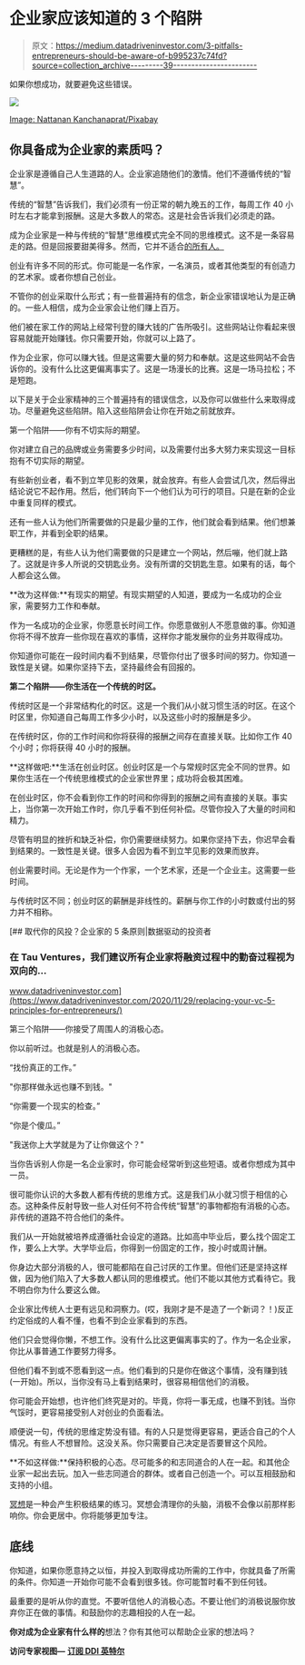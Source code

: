 # 企业家应该知道的 3 个陷阱

> 原文：<https://medium.datadriveninvestor.com/3-pitfalls-entrepreneurs-should-be-aware-of-b995237c74fd?source=collection_archive---------39----------------------->

如果你想成功，就要避免这些错误。

![](img/b1dee02fa2ce9c9860d624e26f527dda.png)

[Image: Nattanan Kanchanaprat/Pixabay](https://pixabay.com/users/nattanan23-6312362/)

## **你具备成为企业家的素质吗？**

企业家是遵循自己人生道路的人。企业家追随他们的激情。他们不遵循传统的“智慧”。

传统的“智慧”告诉我们，我们必须有一份正常的朝九晚五的工作，每周工作 40 小时左右才能拿到报酬。这是大多数人的常态。这是社会告诉我们必须走的路。

成为企业家是一种与传统的“智慧”思维模式完全不同的思维模式。这不是一条容易走的路。但是回报要甜美得多。然而，它并不适合[的所有人。](https://www.inc.com/jeff-haden/17-inherently-successful-beliefs-of-born-entrepreneurs.html)

创业有许多不同的形式。你可能是一名作家，一名演员，或者其他类型的有创造力的艺术家。或者你想自己创业。

不管你的创业采取什么形式；有一些普遍持有的信念，新企业家错误地认为是正确的。一些人相信，成为企业家会让他们赚上百万。

他们被在家工作的网站上经常刊登的赚大钱的广告所吸引。这些网站让你看起来很容易就能开始赚钱。你只需要开始，你就可以上路了。

作为企业家，你可以赚大钱。但是这需要大量的努力和奉献。这是这些网站不会告诉你的。没有什么比这更偏离事实了。这是一场漫长的比赛。这是一场马拉松；不是短跑。

以下是关于企业家精神的三个普遍持有的错误信念，以及你可以做些什么来取得成功。尽量避免这些陷阱。陷入这些陷阱会让你在开始之前就放弃。

第一个陷阱——你有不切实际的期望。

你对建立自己的品牌或业务需要多少时间，以及需要付出多大努力来实现这一目标抱有不切实际的期望。

有些新创业者，看不到立竿见影的效果，就会放弃。有些人会尝试几次，然后得出结论说它不起作用。然后，他们转向下一个他们认为可行的项目。只是在新的企业中重复同样的模式。

还有一些人认为他们所需要做的只是最少量的工作，他们就会看到结果。他们想兼职工作，并看到全职的结果。

更糟糕的是，有些人认为他们需要做的只是建立一个网站，然后嘣，他们就上路了。这就是许多人所说的交钥匙业务。没有所谓的交钥匙生意。如果有的话，每个人都会这么做。

**改为这样做:**有现实的期望。有现实期望的人知道，要成为一名成功的企业家，需要努力工作和奉献。

作为一名成功的企业家，你愿意长时间工作。你愿意做别人不愿意做的事。你知道你将不得不放弃一些你现在喜欢的事情，这样你才能发展你的业务并取得成功。

你知道你可能在一段时间内看不到结果，尽管你付出了很多时间的努力。你知道一致性是关键。如果你坚持下去，坚持最终会有回报的。

**第二个陷阱——你生活在一个传统的时区。**

传统时区是一个非常结构化的时区。这是一个我们从小就习惯生活的时区。在这个时区里，你知道自己每周工作多少小时，以及这些小时的报酬是多少。

在传统时区，你的工作时间和你将获得的报酬之间存在直接关联。比如你工作 40 个小时；你将获得 40 小时的报酬。

**这样做吧:**生活在创业时区。创业时区是一个与常规时区完全不同的世界。如果你生活在一个传统思维模式的企业家世界里；成功将会极其困难。

在创业时区，你不会看到你工作的时间和你得到的报酬之间有直接的关联。事实上，当你第一次开始工作时，你几乎看不到任何补偿。尽管你投入了大量的时间和精力。

尽管有明显的挫折和缺乏补偿，你仍需要继续努力。如果你坚持下去，你迟早会看到结果的。一致性是关键。很多人会因为看不到立竿见影的效果而放弃。

创业需要时间。无论是作为一个作家，一个艺术家，还是一个企业主。这需要一些时间。

与传统时区不同；创业时区的薪酬是非线性的。薪酬与你工作的小时数或付出的努力并不相称。

[](https://www.datadriveninvestor.com/2020/11/29/replacing-your-vc-5-principles-for-entrepreneurs/) [## 取代你的风投？企业家的 5 条原则|数据驱动的投资者

### 在 Tau Ventures，我们建议所有企业家将融资过程中的勤奋过程视为双向的…

www.datadriveninvestor.com](https://www.datadriveninvestor.com/2020/11/29/replacing-your-vc-5-principles-for-entrepreneurs/) 

第三个陷阱——你接受了周围人的消极心态。

你以前听过。也就是别人的消极心态。

“找份真正的工作。”

"你那样做永远也赚不到钱。"

“你需要一个现实的检查。”

“你是个傻瓜。”

"我送你上大学就是为了让你做这个？"

当你告诉别人你是一名企业家时，你可能会经常听到这些短语。或者你想成为其中一员。

很可能你认识的大多数人都有传统的思维方式。这是我们从小就习惯于相信的心态。这种条件反射导致一些人对任何不符合传统“智慧”的事物都抱有消极的心态。非传统的道路不符合他们的条件。

我们从一开始就被培养成遵循社会设定的道路。比如高中毕业后，要么找个固定工作，要么上大学。大学毕业后，你得到一份固定的工作，按小时或周计酬。

你身边大部分消极的人，很可能都陷在自己讨厌的工作里。但他们还是坚持这样做，因为他们陷入了大多数人都认同的思维模式。他们不能以其他方式看待它。我不明白你为什么要这么做。

企业家比传统人士更有远见和洞察力。(哎，我刚才是不是造了一个新词？！)反正约定俗成的人看不懂，也看不到企业家看到的东西。

他们只会觉得你懒，不想工作。没有什么比这更偏离事实的了。作为一名企业家，你比从事普通工作要努力得多。

但他们看不到或不愿看到这一点。他们看到的只是你在做这个事情，没有赚到钱(一开始)。所以，当你没有马上看到结果时，很容易相信他们的消极。

你可能会开始想，也许他们终究是对的。毕竟，你将一事无成，也赚不到钱。当你气馁时，更容易接受别人对创业的负面看法。

顺便说一句，传统的思维定势没有错。有的人只是觉得更容易，更适合自己的个人情况。有些人不想冒险。这没关系。你只需要自己决定是否要冒这个风险。

**不如这样做:**保持积极的心态。尽可能多的和志同道合的人在一起。和其他企业家一起出去玩。加入一些志同道合的群体。或者自己创造一个。可以互相鼓励和支持的小组。

[冥想](http://how-to-meditate.org/)是一种会产生积极结果的练习。冥想会清理你的头脑，消极不会像以前那样影响你。你会更居中。你将能够更加专注。

## **底线**

你知道，如果你愿意持之以恒，并投入到取得成功所需的工作中，你就具备了所需的条件。你知道一开始你可能不会看到很多钱。你可能暂时看不到任何钱。

最重要的是听从你的直觉。不要听信他人的消极心态。不要让他们的消极说服你放弃你正在做的事情。和鼓励你的志趣相投的人在一起。

**你对成为企业家有什么样的**想法？你有其他可以帮助企业家的想法吗？

**访问专家视图—** [**订阅 DDI 英特尔**](https://datadriveninvestor.com/ddi-intel)
